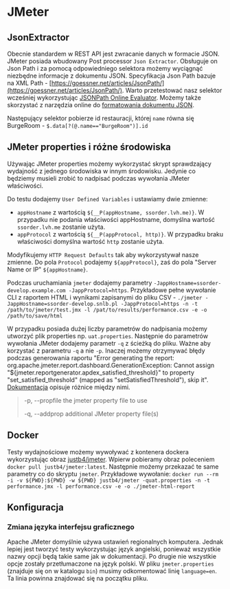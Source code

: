 # JMeter

## JsonExtractor

Obecnie standardem w REST API jest zwracanie danych w formacie JSON. JMeter posiada wbudowany Post processor `Json Extractor`. Obsługuje on Json Path i za pomocą odpowiedniego selektora możemy wyciągnąć niezbędne informacje z dokumentu JSON. Specyfikacja Json Path bazuje na XML Path - [https://goessner.net/articles/JsonPath/](https://goessner.net/articles/JsonPath/). Warto przetestować nasz selektor wcześniej wykorzystując [JSONPath Online Evaluator](https://jsonpath.com/). Możemy także skorzystać z narzędzia online do [formatowania dokumentu JSON](https://jsonformatter.org/).

Następujący selektor pobierze id restauracji, której `name` równa się BurgeRoom - `$.data[?(@.name=="BurgeRoom")].id`

## JMeter properties i różne środowiska

Używając JMeter properties możemy wykorzystać skrypt sprawdzający wydajność z jednego środowiska w innym środowisku. Jedynie co będziemy musieli zrobić to nadpisać podczas wywołania JMeter właściwości.

Do testu dodajemy `User Defined Variables` i ustawiamy dwie zmienne:

* `appHostname` z wartością `${__P(appHostname, ssorder.lvh.me)}`. W przypadku nie podania właściwości appHostname, domyślna wartość `ssorder.lvh.me` zostanie użyta.
* `appProtocol` z wartością `${__P(appProtocol, http)}`. W przypadku braku właściwości domyślna wartość `http` zostanie użyta.

Modyfikujemy `HTTP Request Defaults` tak aby wykorzystywał nasze zmienne. Do pola `Protocol` podajemy `${appProtocol}`, zaś do pola "Server Name or IP" `${appHostname}`.

Podczas uruchamiania `jmeter` dodajemy parametry `-JappHostname=ssorder-develop.example.com -JappProtocol=https`.
Przykładowe pełne wywołanie CLI z raportem HTML i wynikami zapisanymi do pliku CSV - `./jmeter -JappHostname=ssorder-develop.snlb.pl -JappProtocol=https -n -t /path/to/jmeter/test.jmx -l /pat/to/results/performance.csv -e -o /path/to/save/html`

W przypadku posiada dużej liczby parametrów do nadpisania możemy utworzyć plik properties np. `uat.properties`. Następnie do parametrów wywołania JMeter dodajemy parametr `-q` z ścieżką do pliku.
Ważne aby korzystać z parametru `-q` a nie `-p`. Inaczej możemy otrzymywać błędy podczas generowania raportu "Error generating the report: org.apache.jmeter.report.dashboard.GenerationException: Cannot assign "${jmeter.reportgenerator.apdex_satisfied_threshold}" to property "set_satisfied_threshold" (mapped as "setSatisfiedThreshold"), skip it".
[Dokumentacja](https://jmeter.apache.org/usermanual/get-started.html#options) opisuje różnice między nimi.

>-p, --propfile <argument>
>    the jmeter property file to use
>
>-q, --addprop <argument>
>    additional JMeter property file(s)

## Docker

Testy wydajnościowe możemy wywoływać z kontenera dockera wykorzystując obraz [justb4/jmeter](https://hub.docker.com/r/justb4/jmeter).
Wpierw pobieramy obraz poleceniem `docker pull justb4/jmeter:latest`. Następnie możemy przekazać te same parametry co do skryptu `jmeter`.
Przykładowe wywołanie: `docker run --rm -i -v ${PWD}:${PWD} -w ${PWD} justb4/jmeter -quat.properties -n -t performance.jmx -l performance.csv -e -o ./jmeter-html-report`

## Konfiguracja

### Zmiana języka interfejsu graficznego

Apache JMeter domyślnie używa ustawień regionalnych komputera.
Jednak lepiej jest tworzyć testy wykorzystując język angielski, ponieważ wszystkie nazwy opcji będą takie same jak w dokumentacji. Po drugie nie wszystkie opcje zostały przetłumaczone na język polski.
W pliku `jmeter.properties` (znajduje się on w katalogu `bin`) musimy odkomentować linię `language=en`.
Ta linia powinna znajdować się na początku pliku.
